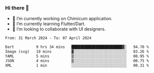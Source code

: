 ### Hi there 👋

<!--
**devcat37/devcat37** is a ✨ _special_ ✨ repository because its `README.md` (this file) appears on your GitHub profile.-->


- 🔭 I’m currently working on Chimicum application.
- 🌱 I’m currently learning Flutter/Dart.
- 👯 I’m looking to collaborate with UI designers.
<!-- - 🤔 I’m looking for help with ... -->

<!--START_SECTION:waka-->

```txt
From: 31 March 2024 - To: 07 April 2024

Dart          9 hrs 34 mins   ███████████████████████▓░   94.70 %
Image (svg)   19 mins         ▓░░░░░░░░░░░░░░░░░░░░░░░░   03.26 %
YAML          5 mins          ▒░░░░░░░░░░░░░░░░░░░░░░░░   00.95 %
JSON          4 mins          ▒░░░░░░░░░░░░░░░░░░░░░░░░   00.75 %
XML           1 min           ░░░░░░░░░░░░░░░░░░░░░░░░░   00.31 %
```

<!--END_SECTION:waka-->
